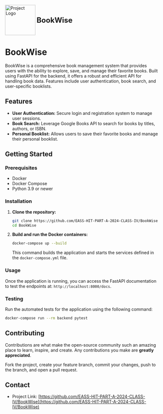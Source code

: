 <p>
  <img src="https://github.com/EASS-HIT-PART-A-2024-CLASS-IV/BookWise/blob/main/frontend/public/favicon.ico" alt="Project Logo" width="100" height="100" style="vertical-align: middle;" />
  <span style="font-size: 24px; font-weight: bold; vertical-align: middle;">BookWise</span>
</p>



# BookWise

BookWise is a comprehensive book management system that provides users with the ability to explore, save, and manage their favorite books. Built using FastAPI for the backend, it offers a robust and efficient API for handling book data. Features include user authentication, book search, and user-specific booklists.

## Features

- **User Authentication:** Secure login and registration system to manage user sessions.
- **Book Search:** Leverage Google Books API to search for books by titles, authors, or ISBN.
- **Personal Booklist:** Allows users to save their favorite books and manage their personal booklist.

## Getting Started

### Prerequisites

- Docker
- Docker Compose
- Python 3.9 or newer

### Installation

1. **Clone the repository:**

   ```bash
   git clone https://github.com/EASS-HIT-PART-A-2024-CLASS-IV/BookWise.git
   cd BookWise
   ```

2. **Build and run the Docker containers:**

   ```bash
   docker-compose up --build
   ```

   This command builds the application and starts the services defined in the `docker-compose.yml` file.

### Usage

Once the application is running, you can access the FastAPI documentation to test the endpoints at: `http://localhost:8000/docs`.

### Testing

Run the automated tests for the application using the following command:

```bash
docker-compose run --rm backend pytest
```

## Contributing

Contributions are what make the open-source community such an amazing place to learn, inspire, and create. Any contributions you make are **greatly appreciated**.

Fork the project, create your feature branch, commit your changes, push to the branch, and open a pull request.

## Contact

- Project Link: [https://github.com/EASS-HIT-PART-A-2024-CLASS-IV/BookWise](https://github.com/EASS-HIT-PART-A-2024-CLASS-IV/BookWise)
